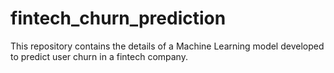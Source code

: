 # fintech_churn_prediction
This repository contains the details of a Machine Learning model developed to predict user churn in a fintech company.
